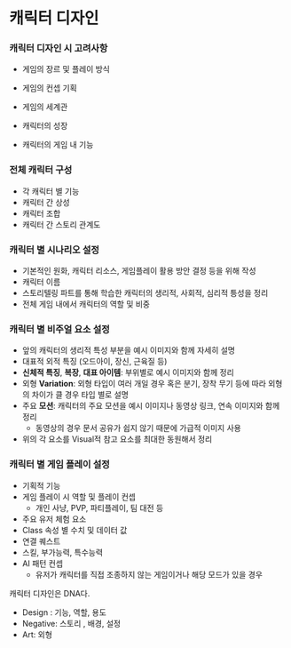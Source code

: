# 캐릭터 디자인

### 캐릭터 디자인 시 고려사항

- 게임의 장르 및 플레이 방식

- 게임의 컨셉 기획

- 게임의 세계관

- 캐릭터의 성장

- 캐릭터의 게임 내 기능

### 전체 캐릭터 구성

- 각 캐릭터 별 기능
- 캐릭터 간 상성
- 캐릭터 조합
- 캐릭터 간 스토리 관계도

### 캐릭터 별 시나리오 설정

- 기본적인 원화, 캐릭터 리소스, 게임플레이 활용 방안 결정 등을 위해 작성
- 캐릭터 이름
- 스토리텔링 파트를 통해 학습한 캐릭터의 생리적, 사회적, 심리적 틍성을 정리
- 전체 게임 내에서 캐릭터의 역할 및 비중

### 캐릭터 별 비주얼 요소 설정

- 앞의 캐릭터의 생리적 특성 부분을 예시 이미지와 함께 자세히 설명
- 대표적 외적 특징 (오드아이, 장신, 근육질 등)
- **신체적 특징**, **복장**, **대표 아이템**: 부위별로 예시 이미지와 함께 정리
- 외형 **Variation**: 외형 타입이 여러 개일 경우 혹은 분기, 장착 무기 등에 따라 외형의 차이가 클 경우 타입 별로 설명
- 주요 **모션**: 캐릭터의 주요 모션을 예시 이미지나 동영상 링크, 연속 이미지와 함께 정리
  - 동영상의 경우 문서 공유가 쉽지 않기 때문에 가급적 이미지 사용
- 위의 각 요소를 Visual적 참고 요소를 최대한 동원해서 정리

### 캐릭터 별 게임 플레이 설정

- 기획적 기능
- 게임 플레이 시 역할 및 플레이 컨셉
  - 개인 사냥, PVP, 파티플레이, 팀 대전 등
- 주요 유저 체험 요소
- Class 속성 별 수치 및 데이터 값
- 연결 퀘스트
- 스킬, 부가능력, 특수능력
- AI 패턴 컨셉
  - 유저가 캐릭터를 직접 조종하지 않는 게임이거나 해당 모드가 있을 경우

캐릭터 디자인은 DNA다.

- Design : 기능, 역할, 용도
- Negative: 스토리 , 배경, 설정
- Art: 외형

